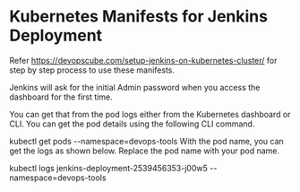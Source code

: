 # Kubernetes Manifests for Jenkins Deployment

Refer https://devopscube.com/setup-jenkins-on-kubernetes-cluster/ for step by step process to use these manifests.


Jenkins will ask for the initial Admin password when you access the dashboard for the first time.

You can get that from the pod logs either from the Kubernetes dashboard or CLI. You can get the pod details using the following CLI command.

kubectl get pods --namespace=devops-tools
With the pod name, you can get the logs as shown below. Replace the pod name with your pod name.

kubectl logs jenkins-deployment-2539456353-j00w5 --namespace=devops-tools
